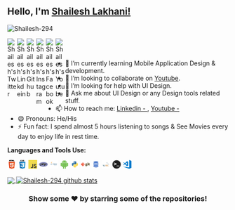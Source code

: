 ## Hello, I'm [Shailesh Lakhani!](https://www.shaileshlakhani.me/) 

<p align="left"> <img src="https://komarev.com/ghpvc/?username=Shailesh-294&label=Profile View's&color=blue&style=plastic" alt="Shailesh-294" /> </p>

<a href="#">
  <img align="left" alt="Shailesh's Twitter" width="22px" src="https://cdn.jsdelivr.net/npm/simple-icons@v3/icons/twitter.svg" />
</a>
<a href="https://www.linkedin.com/in/imshaileshlakhani/">
  <img align="left" alt="Shailesh's Linkdein" width="22px" src="https://cdn.jsdelivr.net/npm/simple-icons@v3/icons/linkedin.svg" />
</a>
<a href="https://github.com/imshaileshlakhani">
  <img align="left" alt="Shailesh's Github" width="22px" src="https://cdn.jsdelivr.net/npm/simple-icons@v3/icons/github.svg" />
</a>
<a href="https://www.instagram.com/sendy_patel_29/">
  <img align="left" alt="Shailesh's Instagram" width="22px" src="https://cdn.jsdelivr.net/npm/simple-icons@v3/icons/instagram.svg" />
</a>
<a href="https://m.facebook.com/saylas.lakhana">
  <img align="left" alt="Shailesh's Facebook" width="22px" src="https://cdn.jsdelivr.net/npm/simple-icons@v3/icons/facebook.svg" />
</a>
<a href="#">
  <img align="left" alt="Shailesh's Youtube" width="22px" src="https://cdn.jsdelivr.net/npm/simple-icons@v3/icons/youtube.svg" />
</a>

<br/>
<br/>

- 🌱 I’m currently learning Mobile Application Design & development.
- 👯 I’m looking to collaborate on [Youtube]().
- 🤔 I’m looking for help with UI Design.
- 💬 Ask me about UI Design or any Design tools related stuff.
- 📫 How to reach me: [Linkedin - ](https://www.linkedin.com/in/imshaileshlakhani/) , [Youtube -]()
- 😄 Pronouns: He/His
- ⚡ Fun fact: I spend almost 5 hours listening to songs & See Movies every day to enjoy life in rest time.



**Languages and Tools Use:**  


<code><img height="20" src="https://raw.githubusercontent.com/github/explore/80688e429a7d4ef2fca1e82350fe8e3517d3494d/topics/html/html.png"></code>
<code><img height="20" src="https://raw.githubusercontent.com/github/explore/80688e429a7d4ef2fca1e82350fe8e3517d3494d/topics/css/css.png"></code>
<code><img height="20" src="https://raw.githubusercontent.com/github/explore/80688e429a7d4ef2fca1e82350fe8e3517d3494d/topics/javascript/javascript.png"></code>
<code><img height="20" src="https://raw.githubusercontent.com/github/explore/80688e429a7d4ef2fca1e82350fe8e3517d3494d/topics/php/php.png"></code>
<code><img height="20" src="https://raw.githubusercontent.com/github/explore/80688e429a7d4ef2fca1e82350fe8e3517d3494d/topics/java/java.png"></code>
<code><img height="20" src="https://raw.githubusercontent.com/github/explore/80688e429a7d4ef2fca1e82350fe8e3517d3494d/topics/android/android.png"></code>
<code><img height="20" src="https://raw.githubusercontent.com/github/explore/80688e429a7d4ef2fca1e82350fe8e3517d3494d/topics/python/python.png"></code>
<code><img height="20" src="https://raw.githubusercontent.com/github/explore/80688e429a7d4ef2fca1e82350fe8e3517d3494d/topics/git/git.png"></code>
<code><img height="20" src="https://raw.githubusercontent.com/github/explore/80688e429a7d4ef2fca1e82350fe8e3517d3494d/topics/sql/sql.png"></code>
<code><img height="20" src="https://raw.githubusercontent.com/github/explore/80688e429a7d4ef2fca1e82350fe8e3517d3494d/topics/mysql/mysql.png"></code>
<code><img height="20" src="https://raw.githubusercontent.com/github/explore/80688e429a7d4ef2fca1e82350fe8e3517d3494d/topics/terminal/terminal.png"></code>
<code><img height="20" src="https://raw.githubusercontent.com/github/explore/80688e429a7d4ef2fca1e82350fe8e3517d3494d/topics//visual-studio-code//visual-studio-code.png"></code>


<a href="https://github.com/Shailesh-294">
  <img align="center" src="https://github-readme-stats.vercel.app/api/top-langs/?username=Shailesh-294&theme=dark&hide_langs_below=1" />
</a>
<a href="https://github.com/Shailesh-294">
 <img align="center" src="https://github-readme-stats.vercel.app/api?username=Shailesh-294&show_icons=true&theme=dark&line_height=27" alt="Shailesh-294 github stats"/>
</a>

<div align="center">

### Show some ❤️ by starring some of the repositories!

</div>
